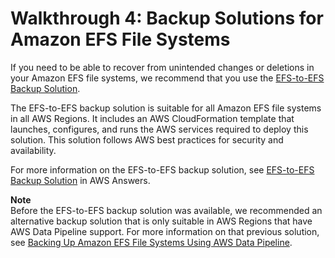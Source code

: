 # Walkthrough 4: Backup Solutions for Amazon EFS File Systems<a name="efs-backup"></a>

If you need to be able to recover from unintended changes or deletions in your Amazon EFS file systems, we recommend that you use the [EFS\-to\-EFS Backup Solution](https://aws.amazon.com/answers/infrastructure-management/efs-backup/)\.

The EFS\-to\-EFS backup solution is suitable for all Amazon EFS file systems in all AWS Regions\. It includes an AWS CloudFormation template that launches, configures, and runs the AWS services required to deploy this solution\. This solution follows AWS best practices for security and availability\.

For more information on the EFS\-to\-EFS backup solution, see [EFS\-to\-EFS Backup Solution](https://aws.amazon.com/answers/infrastructure-management/efs-backup/) in AWS Answers\.

**Note**  
Before the EFS\-to\-EFS backup solution was available, we recommended an alternative backup solution that is only suitable in AWS Regions that have AWS Data Pipeline support\. For more information on that previous solution, see [Backing Up Amazon EFS File Systems Using AWS Data Pipeline](alternative-efs-backup.md)\.